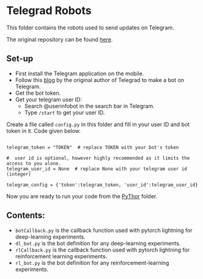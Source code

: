 # Telegrad Robots

This folder contains the robots used to send updates on Telegram.

The original repository can be found [here](https://github.com/eyalzk/telegrad).

## Set-up
* First install the Telegram application on the mobile.
* Follow this [blog](https://towardsdatascience.com/how-to-monitor-and-control-deep-learning-experiments-through-your-phone-35ef1704928d) by the original author of Telegrad to make a bot on Telegram.
* Get the bot token.
* Get your telegram user ID:
    * Search @userinfobot in the search bar in Telegram.
    * Type `/start` to get your user ID.

Create a file called `config.py` in this folder and fill in your user ID and bot token in it. Code given below.

```

telegram_token = "TOKEN"  # replace TOKEN with your bot's token

#  user id is optional, however highly recommended as it limits the access to you alone.
telegram_user_id = None  # replace None with your telegram user id (integer)

telegram_config = {'token':telegram_token, 'user_id':telegram_user_id}
```

Now you are ready to run your code from the [PyThor](https://github.com/nsidn98/PyThor) folder.

## Contents:
* `botCallback.py` is the callback function used with pytorch lightning for deep-learning experiments.
* `dl_bot.py` is the bot definition for any deep-learning experiments.
* `rlCallback.py` is the callback function used with pytorch lightning for reinforcement learning experiments.
* `rl_bot.py` is the bot definition for any reinforcement-learning experiments.
